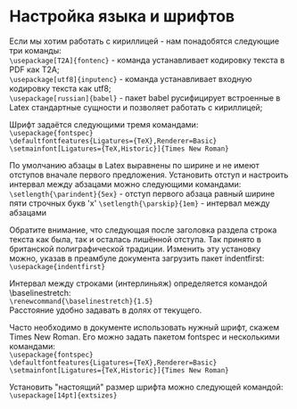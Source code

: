 # Настройка языка и шрифтов

Если мы хотим работать с кириллицей - нам понадобятся следующие три команды:  
`\usepackage[T2A]{fontenc}` - команда устанавливает кодировку текста в PDF как T2A;  
`\usepackage[utf8]{inputenc}` - команда устанавливает входную кодировку текста как utf8;  
`\usepackage[russian]{babel}` - пакет babel русифицирует встроенные в Latex стандартные сущности и позволяет работать с кириллицей;

Шрифт задаётся следующими тремя командами:  
`\usepackage{fontspec}`  
`\defaultfontfeatures{Ligatures={TeX},Renderer=Basic}`  
`\setmainfont[Ligatures={TeX,Historic}]{Times New Roman}`

По умолчанию абзацы в Latex выравнены по ширине и не имеют отступов вначале первого предложения. Установить отступ и настроить интервал между абзацами можно следующими командами:  
`\setlength{\parindent}{5ex}` - отступ первого абзаца равный ширине пяти строчных букв 'x' `\setlength{\parskip}{1em}` - интервал между абзацами

Обратите внимание, что следующая после заголовка раздела строка текста как была, так и осталась лишённой отступа. Так принято в британской полиграфической традиции. Изменить эту установку можно, указав в преамбуле документа загрузить пакет indentfirst:  
`\usepackage{indentfirst}`

Интервал между строками \(интерлиньяж\) определяется командой \baselinestretch:  
`\renewcommand{\baselinestretch}{1.5}`  
Расстояние удобно задавать в долях от текущего.

Часто необходимо в документе использовать нужный шрифт, скажем Times New Roman. Его можно задать пакетом fontspec и несколькими командами:  
`\usepackage{fontspec}`  
`\defaultfontfeatures{Ligatures={TeX},Renderer=Basic}`  
`\setmainfont[Ligatures={TeX,Historic}]{Times New Roman}`

Установить "настоящий" размер шрифта можно следующей командой:  
`\usepackage[14pt]{extsizes}`

